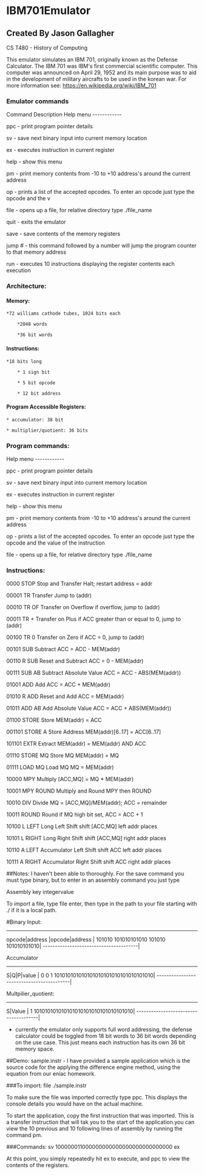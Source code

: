 # IBM701Emulator
## Created By Jason Gallagher

CS T480 - History of Computing

This emulator simulates an IBM 701, originally known as the Defense Calculator. The IBM 701 was IBM's first
commercial scientific computer. This computer was announced on April 29, 1952 and its main purpose was to aid
in the development of military aircrafts to be used in the korean war.
For more information see: https://en.wikipedia.org/wiki/IBM_701
### Emulator commands
Command Description
Help menu ------------

ppc - print program pointer details

sv - save next binary input into current memory location

ex - executes instruction in current register

help - show this menu

pm - print memory contents from -10 to +10 address's around the current address

op - prints a list of the accepted opcodes. To enter an opcode just type the opcode and the v

file - opens up a file, for relative directory type ./file_name

quit - exits the emulator

save - save contents of the memory registers

jump # - this command followed by a number will jump the program counter to that memory address

run - executes 10 instructions displaying the register contents each execution


### Architecture:
#### Memory:
	
    *72 williams cathode tubes, 1024 bits each
		
        *2048 words
		
        *36 bit words

#### Instructions:
	
    *18 bits long
		
        * 1 sign bit
		
        * 5 bit opcode
		
        * 12 bit address

#### Program Accessible Registers:
	
    * accumulator: 38 bit
	
    * multiplier/quotient: 36 bits

### Program commands:
Help menu ------------

ppc - print program pointer details

sv - save next binary input into current memory location

ex - executes instruction in current register

help - show this menu

pm - print memory contents from -10 to +10 address's around the current address

op - prints a list of the accepted opcodes. To enter an opcode just type the opcode and the value of the instruction

file - opens up a file, for relative directory type ./file_name


### Instructions:

0000 STOP	Stop and Transfer        Halt; restart address = addr

00001 TR        Transfer                 Jump to (addr)

00010 TR OF     Transfer on Overflow     if overflow, jump to (addr)

00011 TR +      Transfer on Plus         if ACC greater than or equal to 0, jump to (addr)

00100 TR 0      Transfer on Zero         if ACC = 0, jump to (addr)

00101 SUB       Subtract                 ACC = ACC - MEM(addr)

00110 R SUB     Reset and Subtract       ACC = 0 - MEM(addr)

00111 SUB AB    Subtract Absolute Value  ACC = ACC - ABS(MEM(addr))

01001 ADD       Add                      ACC = ACC + MEM(addr)

01010 R ADD     Reset and Add            ACC = MEM(addr)

01011 ADD AB    Add Absolute Value       ACC = ACC + ABS(MEM(addr))

01100 STORE     Store                    MEM(addr) = ACC

001101 STORE A   Store Address            MEM(addr)[6..17] = ACC[6..17]

101101 EXTR      Extract                  MEM(addr) = MEM(addr) AND ACC

01110 STORE MQ  Store MQ                 MEM(addr) = MQ

01111 LOAD MQ   Load MQ                  MQ = MEM(addr)

10000 MPY       Multiply                 [ACC,MQ] = MQ * MEM(addr)

10001 MPY ROUND Multiply and Round       MPY then ROUND

10010 DIV       Divide                   MQ = [ACC,MQ]/MEM(addr); ACC = remainder

10011 ROUND     Round                    if MQ high bit set, ACC = ACC + 1

10100 L LEFT    Long Left Shift          shift [ACC,MQ] left addr places

10101 L RIGHT   Long Right Shift         shift [ACC,MQ] right addr places

10110 A LEFT    Accumulator Left Shift   shift ACC left addr places

10111 A RIGHT   Accumulator Right Shift  shift ACC right addr places

##Notes:
I haven't been able to thoroughly.
For the save command you must type binary, but to enter in an assembly command you just type

Assembly key integervalue

To import a file, type file enter, then type in the path to your file starting with ./ if 
it is a local path.

#Binary Input:
_______________________________________
opcode|address     |opcode|address     |
101010 101010101010 101010 101010101010|
---------------------------------------|

Accumulator
__________________________________________
S|Q|P|value                               |
0 0 1 101010101010101010101010101010101010|
------------------------------------------|

Multpilier_quotient:
______________________________________
S|Value                               |
1 101010101010101010101010101010101010|
--------------------------------------|

* currently the emulator only supports full word addressing, the defense calculator
could be toggled from 18 bit words to 36 bit words depending on the use case. This
just means each instruction has its own 36 bit memory space.


##Demo:
sample.instr - I have provided a sample application which is the source code for the applying
the difference engine method, using the equation from our eniac homework.

###To import:
file
./sample.instr

To make sure the file was imported correctly type ppc. This displays the console details
you would have on the actual machine.

To start the application, copy the first instruction that was imported. This is a transfer
instruction that will tak you to the start of the application.you can view the 10 previous
and 10 following lines of assembly by running the command pm.

###Commands:
sv
100000011000000000000000000000000000
ex

At this point, you simply repeatedly hit ex to execute, and ppc to view the contents of
the registers.


